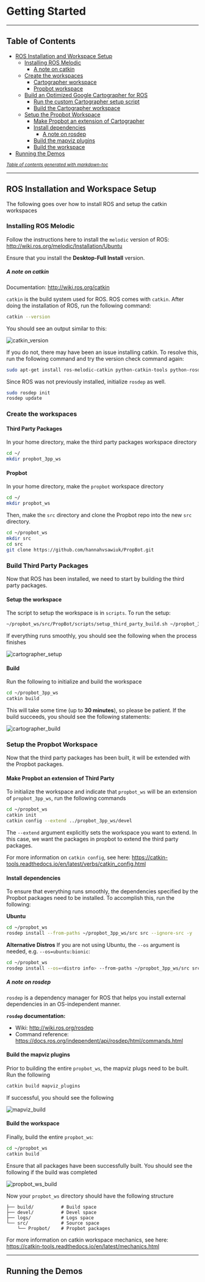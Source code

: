 # Getting Started

---

## Table of Contents

- [ROS Installation and Workspace Setup](#ros-installation-and-workspace-setup)
  * [Installing ROS Melodic](#installing-ros-melodic)
      - [A note on catkin](#a-note-on-catkin)
  * [Create the workspaces](#create-the-workspaces)
    + [Cartographer workspace](#cartographer-workspace)
    + [Propbot workspace](#propbot-workspace)
  * [Build an Optimized Google Cartographer for ROS](#build-an-optimized-google-cartographer-for-ros)
    + [Run the custom Cartographer setup script](#run-the-custom-cartographer-setup-script)
    + [Build the Cartographer workspace](#build-the-cartographer-workspace)
  * [Setup the Propbot Workspace](#setup-the-propbot-workspace)
    + [Make Propbot an extension of Cartographer](#make-propbot-an-extension-of-cartographer)
    + [Install dependencies](#install-dependencies)
      - [A note on rosdep](#a-note-on-rosdep)
    + [Build the mapviz plugins](#build-the-mapviz-plugins)
    + [Build the workspace](#build-the-workspace)
- [Running the Demos](#running-the-demos)

<small><i><a href='http://ecotrust-canada.github.io/markdown-toc/'>Table of contents generated with markdown-toc</a></i></small>

---

## ROS Installation and Workspace Setup

The following goes over how to install ROS and setup the catkin workspaces

### Installing ROS Melodic

Follow the instructions here to install the `melodic` version of ROS: http://wiki.ros.org/melodic/Installation/Ubuntu

Ensure that you install the **Desktop-Full Install** version.

##### A note on catkin

Documentation: http://wiki.ros.org/catkin

`catkin` is the build system used for ROS. ROS comes with `catkin`. After doing the installation of ROS, run the following command:

```bash
catkin --version
```

You should see an output similar to this:

![catkin_version](graphics/catkin_version_response.png)

If you do not, there may have been an issue installing catkin. To resolve this, run the following command and try the version check command again:

```bash
sudo apt-get install ros-melodic-catkin python-catkin-tools python-rosdep
```

Since ROS was not previously installed, initialize `rosdep` as well.
```bash
sudo rosdep init
rosdep update
```

### Create the workspaces

#### Third Party Packages

In your home directory, make the third party packages workspace directory

```bash
cd ~/
mkdir propbot_3pp_ws
```

#### Propbot

In your home directory, make the `propbot` workspace directory

```bash
cd ~/
mkdir propbot_ws
```

Then, make the `src` directory and clone the Propbot repo into the new `src` directory.

```bash
cd ~/propbot_ws
mkdir src
cd src
git clone https://github.com/hannahvsawiuk/PropBot.git
```

### Build Third Party Packages

Now that ROS has been installed, we need to start by building the third party packages.

#### Setup the workspace

The script to setup the workspace is in `scripts`. To run the setup:

```bash
~/propbot_ws/src/PropBot/scripts/setup_third_party_build.sh ~/propbot_3pp_ws
```

If everything runs smoothly, you should see the following when the process finishes

![cartographer_setup](graphics/cartographer_setup_success.png)

#### Build

Run the following to initialize and build the workspace

```bash
cd ~/propbot_3pp_ws
catkin build
```

This will take some time (up to **30 minutes**), so please be patient. If the build succeeds, you should see the following statements:

![cartographer_build](graphics/cartographer_build_success.png)

### Setup the Propbot Workspace

Now that the third party packages has been built, it will be extended with the Propbot packages.

#### Make Propbot an extension of Third Party

To initialize the workspace and indicate that `propbot_ws` will be an extension of `propbot_3pp_ws`, run the following commands

```bash
cd ~/propbot_ws
catkin init
catkin config --extend ../propbot_3pp_ws/devel
```

The `--extend` argument explicitly sets the workspace you want to extend. In this case, we want the packages in propbot to extend the third party packages.

For more information on `catkin config`, see here: https://catkin-tools.readthedocs.io/en/latest/verbs/catkin_config.html

#### Install dependencies

To ensure that everything runs smoothly, the dependencies specified by the Propbot packages need to be installed. To accomplish this, run the following:

**Ubuntu**

```bash
cd ~/propbot_ws
rosdep install --from-paths ~/propbot_3pp_ws/src src --ignore-src -y
```

**Alternative Distros**
If you are not using Ubuntu, the `--os` argument is needed, e.g. `--os=ubuntu:bionic`:

```bash
cd ~/propbot_ws
rosdep install --os=<distro info> --from-paths ~/propbot_3pp_ws/src src --ignore-src -y
```

##### A note on rosdep

`rosdep` is a dependency manager for ROS that helps you install external dependencies in an OS-independent manner.

**`rosdep` documentation:**

- Wiki: http://wiki.ros.org/rosdep
- Command reference: https://docs.ros.org/independent/api/rosdep/html/commands.html

#### Build the mapviz plugins

Prior to building the entire `propbot_ws`, the mapviz plugs need to be built. Run the following

```bash
catkin build mapviz_plugins
```

If successful, you should see the following

![mapviz_build](graphics/mapviz_build_success.png)

#### Build the workspace

Finally, build the entire `propbot_ws`:

```bash
cd ~/propbot_ws
catkin build
```

Ensure that all packages have been successfully built. You should see the following if the build was completed

![propbot_ws_build](graphics/propbot_ws_build_success.png)

Now your `propbot_ws` directory should have the following structure

```
├── build/          # Build space
├── devel/          # Devel space
├── logs/           # Logs space
└── src/            # Source space
    └── Propbot/    # Propbot packages

```

For more information on catkin workspace mechanics, see here: https://catkin-tools.readthedocs.io/en/latest/mechanics.html

---

## Running the Demos
